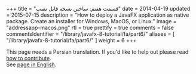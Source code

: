 +++
title = "قسمت هفتم: ساختن نسخه قابل نصب"
date = 2014-04-19
updated = 2015-07-15
description = "How to deploy a JavaFX application as native package. Create an installer for Windows, MacOS, or Linux."
image = "addressapp-macos.png"
rtl = true
prettify = true
comments = false 
commentsIdentifier = "/library/javafx-8-tutorial/fa/part6/"
aliases = [ 
  "/library/javafx-8-tutorial/fa/part6/"
]
weight = 6
+++

<div class="alert alert-warning">
  <i class="fa fa-language"></i> This page needs a Persian translation. If you'd like to help out please read <a href="/library/how-to-contribute/" class="alert-link">how to contribute</a>. <br>See <a href="/library/javafx-tutorial/part6/">page in English</a>.
</div>